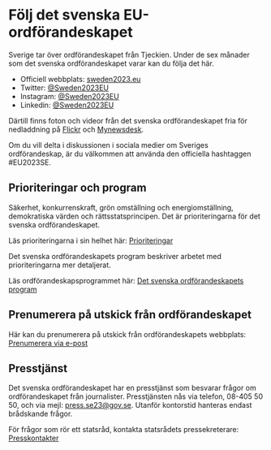 # Följ det svenska EU-ordförandeskapet

Sverige tar över ordförandeskapet från Tjeckien. Under de sex månader som det svenska ordförandeskapet varar kan du följa det här.

* Officiell webbplats: [sweden2023.eu](https://swedish-presidency.consilium.europa.eu/sv/ "sweden2023.eu")
* Twitter: [@Sweden2023EU](https://twitter.com/Sweden2023EU "@Sweden2023EU")
* Instagram: [@Sweden2023EU](https://www.instagram.com/sweden2023eu/ "@Sweden2023EU")
* Linkedin: [@Sweden2023EU](https://www.linkedin.com/company/sweden2023eu/?viewAsMember=true "@Sweden2023EU")

Därtill finns foton och videor från det svenska ordförandeskapet fria för nedladdning på [Flickr](https://www.flickr.com/photos/sweden2023eu/ "Flickr") och [Mynewsdesk](https://www.mynewsdesk.com/se/sweden2023eu/latest_media?_bt=632609546295&_bk=&_bm=&_bn=g&_bg=129856904304&campaignid=1050953019&adgroupid=129856904304&adid=632609546295&utm_term=&utm_campaign=SE-Generic-PR-Exact&utm_source=adwords&utm_medium=ppc&hsa_acc=3919373663&hsa_cam=1050953019&hsa_grp=129856904304&hsa_ad=632609546295&hsa_src=g&hsa_tgt=dsa-1654240072267&hsa_kw=&hsa_mt=&hsa_net=adwords&hsa_ver=3&gclid=Cj0KCQiA4OybBhCzARIsAIcfn9mbRDdhyyU0x4kVuTrWfAagnmJMEQ1harxAdNv1kxZC_1W8Vx9cIxwaAmGzEALw_wcB "Mynewsdesk").

Om du vill delta i diskussionen i sociala medier om Sveriges ordförandeskap, är du välkommen att använda den officiella hashtaggen #EU2023SE.

## Prioriteringar och program

Säkerhet, konkurrenskraft, grön omställning och energiomställning, demokratiska värden och rättsstatsprincipen. Det är prioriteringarna för det svenska ordförandeskapet.

Läs prioriteringarna i sin helhet här: [Prioriteringar](https://swedish-presidency.consilium.europa.eu/sv/program/prioriteringar/ "Prioriteringar")

Det svenska ordförandeskapets program beskriver arbetet med prioriteringarna mer detaljerat.

Läs ordförandeskapsprogrammet här: [Det svenska ordförande­skapets program](https://swedish-presidency.consilium.europa.eu/sv/program/det-svenska-ordfoerandeskapets-program/ "Det svenska ordförande­skapets program")

## Prenumerera på utskick från ordförandeskapet

Här kan du prenumerera på utskick från ordförandeskapets webbplats: [Prenumerera via e-post](https://swedish-presidency.consilium.europa.eu/sv/newsletter/subscription-page/ "Prenumerera via e-post")

## Presstjänst

Det svenska ordförandeskapet har en presstjänst som besvarar frågor om ordförandeskapet från journalister. Presstjänsten nås via telefon, 08-405 50 50, och via mejl: [press.se23@gov.se](mailto:press.se23@gov.se). Utanför kontorstid hanteras endast brådskande frågor.

För frågor som rör ett statsråd, kontakta statsrådets pressekreterare: [Presskontakter](/press/presskontakter/ "Presskontakter")
